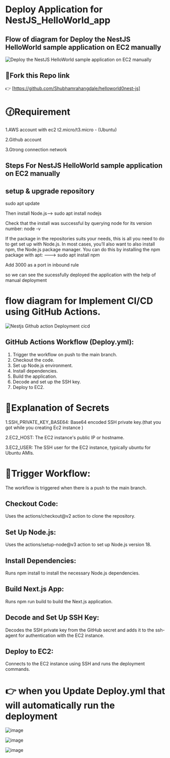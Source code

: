 # Deploy Application for NestJS_HelloWorld_app

## Flow of diagram for Deploy the NestJS HelloWorld sample application on EC2 manually
![Deploy the NestJS HelloWorld sample application on EC2 manually](https://github.com/VyankateshwarTaikar/NestJS_HelloWorld_app/assets/102132721/1044e40f-a965-421a-a9ef-054f55d84b27) 


## 🔗Fork this Repo link
👉 [https://github.com/Shubhamrahangdale/helloworld0nest-js]

# 🕜Requirement 
1.AWS account with ec2 t2.micro/t3.micro - (Ubuntu)

2.Github account

3.Gtrong connection network

## Steps For NestJS HelloWorld sample application on EC2 manually 

## setup & upgrade repository
    
 sudo apt update 

 Then install Node.js-->   sudo apt install nodejs

 Check that the install was successful by querying node for its version number:   node -v

 If the package in the repositories suits your needs, this is all you need to do to get set up with Node.js. In most cases, you’ll also want to also install npm, the Node.js package manager. You can do this by installing the npm package with apt:    ---> sudo apt install npm

Add 3000 as a port in inbound rule

so we  can see the sucessfully deployed the application  with the help of manual deployment 


# flow diagram for Implement CI/CD using GitHub Actions.

![Nestjs Github action Deployment cicd](https://github.com/VyankateshwarTaikar/NestJS_HelloWorld_app/assets/102132721/b7799f63-48b5-45d2-a857-33480d2ca986)

## GitHub Actions Workflow (Deploy.yml):

1. Trigger the workflow on push to the main branch.
2. Checkout the code.
3. Set up Node.js environment.
4. Install dependencies.
5. Build the application.
6. Decode and set up the SSH key.
7. Deploy to EC2.

# 🌟Explanation of Secrets 
1.SSH_PRIVATE_KEY_BASE64: Base64 encoded SSH private key.(that you got while you creating Ec2 instance )

2.EC2_HOST: The EC2 instance's public IP or hostname.

3.EC2_USER: The SSH user for the EC2 instance, typically ubuntu for Ubuntu AMIs.


# 🌠Trigger Workflow:
The workflow is triggered when there is a push to the main branch.

## Checkout Code:
Uses the actions/checkout@v2 action to clone the repository.

## Set Up Node.js:
Uses the actions/setup-node@v3 action to set up Node.js version 18.

## Install Dependencies:
Runs npm install to install the necessary Node.js dependencies.

## Build Next.js App:

Runs npm run build to build the Next.js application.

## Decode and Set Up SSH Key:

Decodes the SSH private key from the GitHub secret and adds it to the ssh-agent for authentication with the EC2 instance.

## Deploy to EC2:

Connects to the EC2 instance using SSH and runs the deployment commands.

# 👉 when you Update Deploy.yml that will automatically run the deployment 

![image](https://github.com/VyankateshwarTaikar/NestJS_HelloWorld_app/assets/102132721/c262c687-c8f5-494d-9f09-5f497a3c74f9)

![image](https://github.com/VyankateshwarTaikar/NestJS_HelloWorld_app/assets/102132721/22e73e7f-785e-4e38-94ac-b313faef7e73)


![image](https://github.com/VyankateshwarTaikar/NestJS_HelloWorld_app/assets/102132721/35fd8bf2-95aa-420f-bbad-81167cd47f4c)


